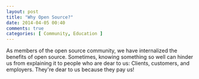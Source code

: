 ```yaml
---
layout: post
title: "Why Open Source?"
date: 2014-04-05 00:40
comments: true
categories: [ Community, Education ]
---
```

As members of the open source community, we have internalized the
benefits of open source. Sometimes, knowing something so well can hinder
us from explaining it to people who are dear to us: Clients, customers,
and employers. They're dear to us because they pay us!

<!--more-->
<center><script async class="speakerdeck-embed" data-id="e20291c09eb00131918d4a0f4a2b8270" data-ratio="1.29456384323641" src="//speakerdeck.com/assets/embed.js"></script></center>
